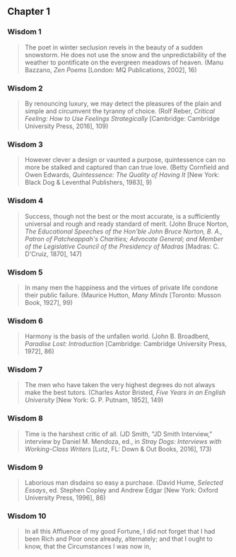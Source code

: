 <!--
Copyright (c) 2023 Eikloof
SPDX-License-Identifier: BSD-2-Clause-Patent
-->
## Chapter 1

### Wisdom 1

> The poet in winter seclusion revels in the beauty of a sudden snowstorm. He does not use the snow and the unpredictability of the weather to pontificate on the evergreen meadows of heaven. (Manu Bazzano, *Zen Poems* [London: MQ Publications, 2002], 16)

### Wisdom 2

> By renouncing luxury, we may detect the pleasures of the plain and simple and circumvent the tyranny of choice. (Rolf Reber, *Critical Feeling: How to Use Feelings Strategically* [Cambridge: Cambridge University Press, 2016], 109)

### Wisdom 3

> However clever a design or vaunted a purpose, quintessence can no more be stalked and captured than can true love. (Betty Cornfield and Owen Edwards, *Quintessence: The Quality of Having It* [New York: Black Dog & Leventhal Publishers, 1983], 9)

### Wisdom 4

> Success, though not the best or the most accurate, is a sufficiently universal and rough and ready standard of merit. (John Bruce Norton, *The Educational Speeches of the Hon'ble John Bruce Norton, B. A., Patron of Patcheappah's Charities; Advocate General; and Member of the Legislative Council of the Presidency of Madras* [Madras: C. D'Cruiz, 1870], 147)

### Wisdom 5

> In many men the happiness and the virtues of private life condone their public failure. (Maurice Hutton, *Many Minds* [Toronto: Musson Book, 1927], 99)

### Wisdom 6

> Harmony is the basis of the unfallen world. (John B. Broadbent, *Paradise Lost: Introduction* [Cambridge: Cambridge University Press, 1972], 86)

### Wisdom 7

> The men who have taken the very highest degrees do not always make the best tutors. (Charles Astor Bristed, *Five Years in an English University* [New York: G. P. Putnam, 1852], 149)

### Wisdom 8

> Time is the harshest critic of all. (JD Smith, "JD Smith Interview," interview by Daniel M. Mendoza, ed., in *Stray Dogs: Interviews with Working-Class Writers* [Lutz, FL: Down & Out Books, 2016], 173)

### Wisdom 9

> Laborious man disdains so easy a purchase. (David Hume, *Selected Essays*, ed. Stephen Copley and Andrew Edgar [New York: Oxford University Press, 1996], 86)

### Wisdom 10

> In all this Affluence of my good Fortune, I did not forget that I had been Rich and Poor once already, alternately; and that I ought to know, that the Circumstances I was now in,
